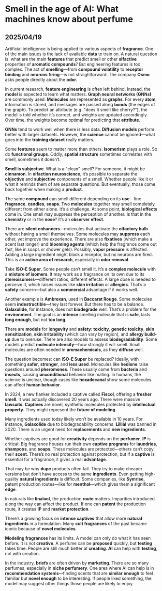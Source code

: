 # Smell in the age of AI: What machines know about perfume
## 2025/04/19
Artificial intelligence is being applied to various aspects of **fragrance**. One of the main issues is the lack of available **data** to train on. A natural question is: what are the main **features** that predict smell or other **olfactive** properties of **aromatic compounds**? But engineering features is too complex. The act of **smelling**—from **compound volatility** to **receptor binding** and **neurons firing**—is not straightforward. The company **Osmo** asks people directly about the **odor**.

In current research, **feature engineering** is often left behind. Instead, the **model** is expected to learn what matters. **Graph neural networks (GNNs)** are commonly used. **Molecules** are represented as **graphs**. For every **atom**, information is stored, and messages are passed along **bonds** (the edges of the graph). To predict an attribute (e.g. "does it smell like cherry?"), the model is told whether it’s correct, and weights are updated accordingly. Over time, the weights become optimal for predicting that **attribute**.

**GNNs** tend to work well when there is less data. **Diffusion models** perform better with larger datasets. However, the **science** cannot be ignored—what goes into the **training dataset** really matters.

Some **features** seem to matter more than others. **Isomerism** plays a role. So do **functional groups**. Oddly, **spatial structure** sometimes correlates with smell, sometimes it doesn’t.

**Smell is subjective**. What is a "clean" smell? For someone, it might be **cinnamon**. In **olfaction neuroscience**, it’s possible to separate the **objective** and **subjective** components of a smell. Whether people like it or what it reminds them of are separate questions. But eventually, those come back together when making a **product**.

The same **compound** can smell different depending on its **use**—fine **fragrance**, **candles**, **soaps**. Two **molecules** together may smell completely different from either alone. It’s a challenge. At some point, **biological effects** come in. One smell may suppress the perception of another. Is that in the **chemistry** or in the **nose**? It’s an **observer effect**.

There are **silent enhancers**—molecules that activate the **olfactory bulb** without having a smell themselves. Some molecules may **suppress** each other, yet improve the experience. There are also **fixatives** (which make a scent last longer) and **blooming agents** (which help the fragrance come out fast, like in soaps or shower gels). Possibly, **vapor pressure** is affected. Adding a large ingredient might block a receptor, but no neurons are fired. This is an **active area of research**, especially in **odor removal**.

Take **ISO-E Super**. Some people can’t smell it. It’s a **complex molecule** with a **mixture of isomers**. It may work as a fragrance on its own due to its **stereoisomers**—different ratios, different effects. A large dose is needed to perceive it, which raises issues like **skin irritation** or **allergies**. That’s a **safety** concern—but also a **commercial** advantage if it works well.

Another example is **Ambroxan**, used in **Baccarat Rouge**. Some molecules seem **indestructible**—they last forever. But there has to be a balance. **Galaxolide**, for instance, does not **biodegrade** well. That’s a problem for the **environment**. The goal is an **intense** smelling molecule that is **safe**, lasts **long enough**, but not **too long**.

There are **models** for **longevity** and **safety**: **toxicity**, **genetic toxicity**, **skin sensitization**, **skin irritability** (which can vary by region), and **allergy build-up** due to overuse. There are also models to assess **biodegradability**. Some models predict **molecule intensity**—how strongly it will smell. Small molecules are often needed in **aromachemicals**, as they **diffuse** well.

The question becomes: can **ISO-E Super** be replaced? Ideally, with something **safer**, **stronger**, and **less used**. Molecules like **hedione** raise questions around **pheromones**. These usually come from **bacteria** and **insects**, causing **unconditional** behavior like mating. In humans, the science is unclear, though cases like **hexadecanal** show some molecules can affect **human behavior**.

In 2024, a new flanker included a captive called **Fiscol**, offering a **fresher smell**. It was actually discovered 20 years ago. There were massive **lawsuits**. **Captives** are novel, synthetic molecules protected by **intellectual property**. They might represent the **future of modeling**.

Many ingredients used today likely won’t be available in 10 years. For instance, **Galaxolide** due to biodegradability concerns. **Lillial** was banned in 2020. There is an urgent need for **replacements** and **new ingredients**.

Whether captives are good for **creativity** depends on the **perfumer**. **IP** is critical. Big fragrance houses run their own **captive programs** for **laundries**, **shampoos**, and **soaps**. These molecules are protected—others can’t copy their **scent**. There’s no real protection against protection, but if a **captive** is essential for a fragrance, it gives a real **advantage**.

That may be why **dupe** products often fail. They try to make cheaper versions but don’t have access to the same **ingredients**. Even getting high-quality **natural ingredients** is difficult. Some companies, like **Symrise**, patent production routes—like for **menthol**—which gives them a significant **edge**.

In naturals like **linalool**, the production **route** matters. Impurities introduced along the way can affect the product. If one can **patent** the production route, it creates **IP** and **market protection**.

There’s a growing focus on **intense captives** that allow more **natural ingredients** in a formulation. Many **cult fragrances** of the past became iconic because of **novel molecules**.

**Modeling fragrances** has its limits. A model can only do what it has seen before. It is not **creative**. A perfume can be **proposed** quickly, but **testing** takes time. People are still much better at **creating**. **AI** can help with **testing**, not with creation.

In the industry, **briefs** are often driven by **marketing**. There are so many perfumes, especially in **niche perfumery**. One area where AI can help is in **recommendation systems**—finding scents that are **similar enough** to feel familiar but **novel enough** to be interesting. If people liked something, the model may suggest other things those people are likely to enjoy.

